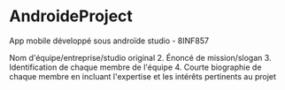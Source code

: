 # AndroideProject
App mobile développé sous androïde studio -  8INF857


Nom d'équipe/entreprise/studio original
2. Énoncé de mission/slogan
3. Identification de chaque membre de l'équipe
4. Courte biographie de chaque membre en incluant l'expertise et les intérêts pertinents au projet
